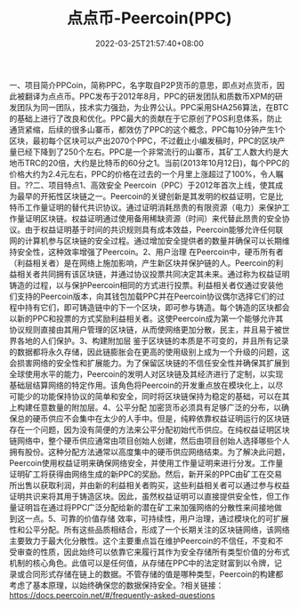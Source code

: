 ﻿---
weight: 
title: "点点币-Peercoin(PPC)"
description: "PPCoin，简称PPC，名字取自P2P货币的意思，即点对点货币，因此被翻译为点点币"
date: 2022-03-25T21:57:40+08:00
lastmod: 2022-03-25T16:45:40+08:00
draft: false
authors: ["Metabd"]
featuredImage: "diandianbi-peercoinppc.webp"
link: ""
tags: ["数字代币","点点币-Peercoin(PPC)"]
categories: ["navigation"]
navigation: ["数字代币"]
lightgallery: true
toc: true
pinned: false
recommend: false
recommend1: false
---
一、项目简介PPCoin，简称PPC，名字取自P2P货币的意思，即点对点货币，因此被翻译为点点币。PPC发布于2012年8月，PPC的研发团队和质数币XPM的研发团队为同一团队，技术实力强劲，为业界公认。PPC采用SHA256算法，在BTC的基础上进行了改良和优化。PPC最大的贡献在于它原创了POS利息体系，防止通货紧缩，后续的很多山寨币，都效仿了PPC的这个概念，PPC每10分钟产生1个区块，最初每个区块可以产出2070个PPC，不过截止小编发稿时，PPC的区块产量已经下降到了250个左右。PPC是一个非常流行的山寨币，其矿工人数大约是大地币TRC的20倍，大约是比特币的60分之1。当前(2013年10月12日)，每个PPC的价格大约为2.4元左右，PPC的价格在过去的一个月里上涨超过了100%，令人瞩目。??二、项目特点1、高效安全
Peercoin（PPC）于2012年首次上线，使其成为最早的开拓性区块链之一。Peercoin的关键创新是其发明的权益证明，它是比特币工作量证明的替代共识协议。通过证明消耗昂贵的有限资源（电力）来保护工作量证明区块链。权益证明通过使用备用稀缺资源（时间）来代替此昂贵的安全协议。由于权益证明基于时间的共识规则具有成本效益，Peercoin能够允许任何联网的计算机参与区块链的安全过程。通过增加安全提供者的数量并确保可以长期维持安全性，这种效率增强了Peercoin。2、用户治理
在Peercoin中，硬币所有者（利益相关者）是在网络上施加影响，产生新区块并保护链的人。Peercoin的利益相关者共同拥有该区块链，并通过协议投票共同决定其未来。通过称为权益证明铸造的过程，以与保护Peercoin相同的方式进行投票。利益相关者仅通过安装他们支持的Peercoin版本，向其钱包加载PPC并在Peercoin协议偶尔选择它们的过程中持有它们，即可铸造链中的下一个区块，即可参与铸造。每个铸造的区块都会以新的PPC和投票的方式奖励利益相关者。这使Peercoin成为第一个能够允许其协议规则直接由其用户管理的区块链，从而使网络更加分散，民主，并且易于被世界各地的人们保护。3、构建附加层
鉴于区块链的本质是不可变的，并且所有记录的数据都将永久存储，因此链膨胀会在更高的使用级别上成为一个升级的问题，这会损害网络的安全性和扩展能力。为了保留区块链的不信任安全性并确保其扩展到全球使用水平的能力，Peercoin的发明人对区块链及其经济进行了定制，以实现基础层结算网络的特定作用。该角色将Peercoin的开发重点放在模块化上，以尽可能少的功能保持协议的简单和安全，同时将区块链保持为稳定的基础，可以在其上构建任意数量的附加层。4、公平分配
加密货币必须具有足够广泛的分布，以确保总的硬币供应不会集中在太少的人手中。但是，纯粹依靠权益证明运行的区块链存在一个问题，因为没有简便的方法来公平分配初始代币供应。在纯权益证明区块链网络中，整个硬币供应通常由项目创始人创建，然后由项目创始人选择哪些个人拥有股份。这种分配方法通常以高度集中的硬币供应网络结束。为了解决此问题，Peercoin使用权益证明来确保网络安全，并使用工作量证明来进行分发。工作量证明矿工将获得由网络生成的新PPC的奖励。然后，新开采的PPC由矿工在交易所出售以获取利润，并由新的利益相关者购买，这些利益相关者可以通过参与权益证明共识来将其用于铸造区块。因此，虽然权益证明可以直接提供安全性，但工作量证明旨在通过将PPC广泛分配给新的潜在矿工来加强网络的分散性来间接地做到这一点。5、可靠的价值存储
效率，可持续性，用户治理，通过模块化的可扩展性和公平分配。所有这些品质相结合，形成了一个长期关注的区块链网络，该网络主要致力于最大化分散性。这个主要重点旨在维护Peercoin的不信任，不变和不受审查的性质，因此始终可以依靠它来履行其作为安全存储所有类型价值的分布式机制的核心角色。此值可以是任何值，从存储在PPC中的法定财富到以令牌，记录或合同形式存储在链上的数据。不管存储的值是哪种类型，Peercoin的构建都考虑了基本原理，以始终确保您的数据保持安全。?相关链接：
https://docs.peercoin.net/#/frequently-asked-questions
